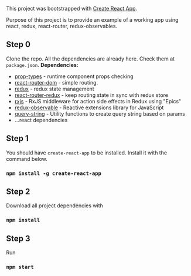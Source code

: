 This project was bootstrapped with [Create React App](https://github.com/facebookincubator/create-react-app).

Purpose of this project is to provide an example of a working app using react, redux, react-router, redux-observables.

## Step 0
Clone the repo.
All the dependencies are already here.
Check them at `package.json`.
__Dependencies:__
- [prop-types](https://reactjs.org/docs/typechecking-with-proptypes.html) - runtime component props checking
- [react-router-dom](https://github.com/facebookincubator/create-react-app) - simple routing.
- [redux](https://github.com/reactjs/redux/) - redux state management
- [react-router-redux](https://github.com/ReactTraining/react-router/tree/master/packages/react-router-redux) - keep routing state in sync with redux store
- [rxjs](https://github.com/ReactiveX/rxjs) - RxJS middleware for action side effects in Redux using "Epics"
- [redux-observable](https://github.com/redux-observable/redux-observable) - Reactive extensions library for JavaScript
- [query-string](https://github.com/sindresorhus/query-string) - Utility functions to create query string based on params
- ...react dependencies

## Step 1
You should have `create-react-app` to be installed. Install it with the command below.
### `npm install -g create-react-app`

## Step 2
Download all project dependencies with
### `npm install`

## Step 3
Run
### `npm start`
